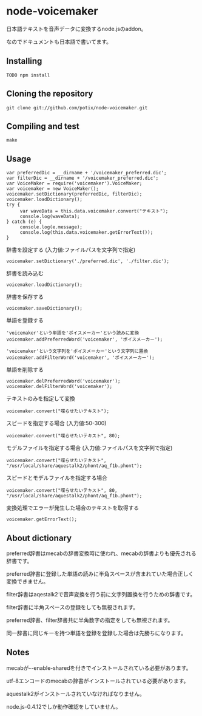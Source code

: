 # node-voicemaker

日本語テキストを音声データに変換するnode.jsのaddon。

なのでドキュメントも日本語で書いてます。

## Installing 

	TODO npm install


## Cloning the repository

	git clone git://github.com/potix/node-voicemaker.git

## Compiling and test

	make 

## Usage
	var preferredDic = __dirname + '/voicemaker_preferred.dic';
	var filterDic = __dirname + '/voicemaker_preferred.dic';
	var VoiceMaker = require('voicemaker').VoiceMaker;
	var voicemaker = new VoiceMaker();
	voicemaker.setDictionary(preferredDic, filterDic);
	voicemaker.loadDictionary();
	try { 
	     var waveData = this.data.voicemaker.convert("テキスト");
	     console.log(waveData);
	} catch (e) {
	     console.log(e.message);
	     console.log(this.data.voicemaker.getErrorText());
	}


辞書を設定する (入力値:ファイルパスを文字列で指定)

	voicemaker.setDictionary('./preferred.dic', './filter.dic');

辞書を読み込む

	voicemaker.loadDictionary();

辞書を保存する

	voicemaker.saveDictionary();

単語を登録する
	
	'voicemaker'という単語を'ボイスメーカー'という読みに変換
	voicemaker.addPreferredWord('voicemaker', 'ボイスメーカー');
	    
	'voicemaker'という文字列を'ボイスメーカー'という文字列に置換
	voicemaker.addFilterWord('voicemaker', 'ボイスメーカー');

単語を削除する

	voicemaker.delPreferredWord('voicemaker');
	voicemaker.delFilterWord('voicemaker');

テキストのみを指定して変換

	voicemaker.convert("喋らせたいテキスト");

スピードを指定する場合 (入力値:50-300)

	voicemaker.convert("喋らせたいテキスト", 80);

モデルファイルを指定する場合 (入力値:ファイルパスを文字列で指定)

	voicemaker.convert("喋らせたいテキスト", "/usr/local/share/aquestalk2/phont/aq_f1b.phont");

スピードとモデルファイルを指定する場合

	voicemaker.convert("喋らせたいテキスト", 80, "/usr/local/share/aquestalk2/phont/aq_f1b.phont");

変換処理でエラーが発生した場合のテキストを取得する

	voicemaker.getErrorText();


## About dictionary

preferred辞書はmecabの辞書変換時に使われ、mecabの辞書よりも優先される辞書です。

preferred辞書に登録した単語の読みに半角スペースが含まれていた場合正しく変換できません。

filter辞書はaqestalk2で音声変換を行う前に文字列置換を行うための辞書です。

filter辞書に半角スペースの登録をしても無視されます。

preferred辞書、filter辞書共に半角数字の指定をしても無視されます。

同一辞書に同じキーを持つ単語を登録を登録した場合は先勝ちになります。

## Notes

mecabが--enable-sharedを付きでインストールされている必要があります。

utf-8エンコードのmecabの辞書がインストールされている必要があります。

aquestalk2がインストールされていなければなりません。

node.js-0.4.12でしか動作確認をしていません。


